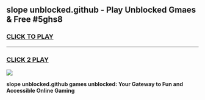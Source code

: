 
## slope unblocked.github - Play Unblocked Gmaes & Free #5ghs8
<h3>
<a href="https://news.freeplayer.one?title=slope_unblocked.github&ref=03M">CLICK TO PLAY</a></h3>
<hr>

<h3>
<a href="https://news.freeplayer.one?title=slope_unblocked.github&ref=03M">CLICK 2 PLAY</a>
  
</h3>

<a href="https://news.freeplayer.one?title=slope_unblocked.github&ref=03M"><img src="https://clearcache.store/games.png"></a>


**slope unblocked.github games unblocked: Your Gateway to Fun and Accessible Online Gaming**
